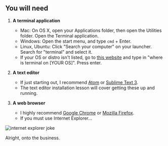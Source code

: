 ## You will need

1. **A terminal application**
    - Mac: On OS X, open your Applications folder, then open the Utilities folder. Open the Terminal application.
    - Windows: Open the start menu, and type `cmd` + Enter.
    - Linux, Ubuntu: Click "Search your computer" on your launcher. Search for "terminal" and select it.
    - If your OS or distro isn't listed, go to [this website](https://google.com) and type in "where is terminal on [YOUR OS]". Press enter.

2. **A text editor**
    - If just starting out, I recommend [Atom](https://atom.io/) or [Sublime Text 3](https://www.sublimetext.com/3).
    - The text editor installation lesson will cover getting these up and running.

3. **A web browser**
    - I highly recommend [Google Chrome](https://www.google.com/chrome/browser/desktop) or [Mozilla Firefox](https://www.mozilla.org/en-US/firefox/new).
    - If you must use Internet Explorer...

![internet explorer joke](http://tfmainsights.com/wp-content/uploads/2010/10/Internet-Explorer-joke.png)

<p class="closing">Alright, onto the business.</p>